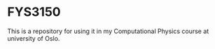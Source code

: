 # FYS3150
This is a repository for using it in my Computational Physics course at university of Oslo.
